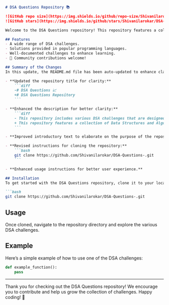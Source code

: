```markdown
# DSA Questions Repository 📚

![GitHub repo size](https://img.shields.io/github/repo-size/Shivanilarokar/DSA-Questions-) 
![GitHub stars](https://img.shields.io/github/stars/Shivanilarokar/DSA-Questions-?style=social)

Welcome to the DSA Questions repository! This repository features a collection of Data Structures and Algorithms (DSA) challenges designed to help you practice coding and improve your understanding of algorithms and data structures.

## Features
- A wide range of DSA challenges.
- Solutions provided in popular programming languages.
- Well-documented challenges to enhance learning.
- 🤖 Community contributions welcome!

## Summary of the Changes
In this update, the README.md file has been auto-updated to enhance clarity and provide a more comprehensive introduction to the repository. Here are the key changes:

- **Updated the repository title for clarity:**
    ```diff
    -# DSA Questions 📈
    +# DSA Questions Repository
    ```

- **Enhanced the description for better clarity:**
    ```diff
    - This repository includes various DSA challenges that are designed to help you practice and improve your coding skills.
    + This repository features a collection of Data Structures and Algorithms (DSA) challenges designed to help you practice coding and improve your understanding of algorithms and data structures.
    ```

- **Improved introductory text to elaborate on the purpose of the repository.**

- **Revised instructions for cloning the repository:**
    ```bash
    git clone https://github.com/Shivanilarokar/DSA-Questions-.git
    ```

- **Enhanced usage instructions for better user experience.**

## Installation
To get started with the DSA Questions repository, clone it to your local machine using the following command:

```bash
git clone https://github.com/Shivanilarokar/DSA-Questions-.git
```

## Usage
Once cloned, navigate to the repository directory and explore the various DSA challenges.

## Example
Here’s a simple example of how to use one of the DSA challenges:

```python
def example_function():
    pass
```

---

Thank you for checking out the DSA Questions repository! We encourage you to contribute and help us grow the collection of challenges. Happy coding! 🚀
```